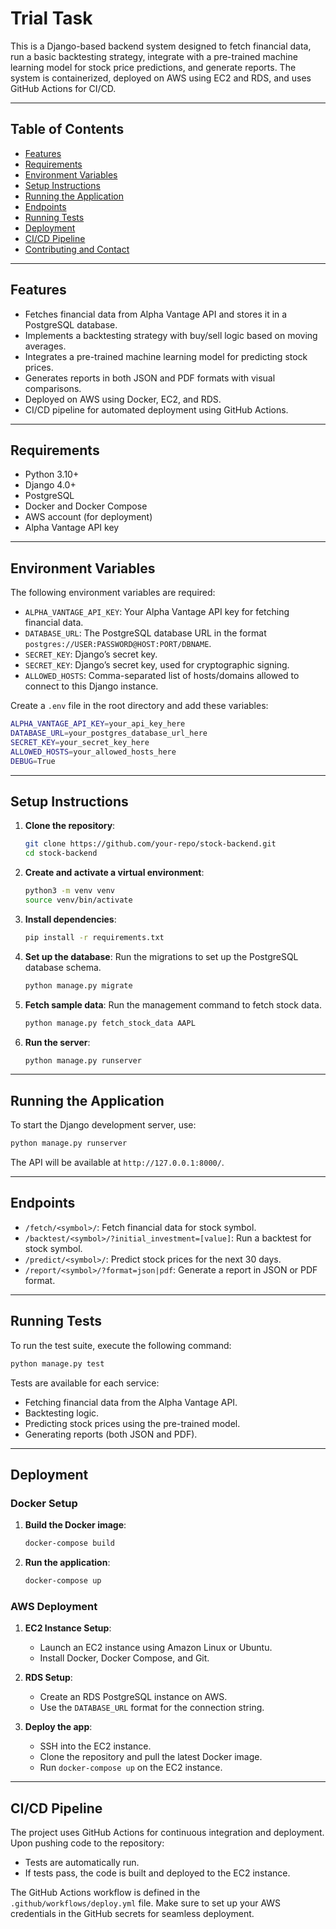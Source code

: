 # Trial Task

This is a Django-based backend system designed to fetch financial data, run a basic backtesting strategy, integrate with a pre-trained machine learning model for stock price predictions, and generate reports. The system is containerized, deployed on AWS using EC2 and RDS, and uses GitHub Actions for CI/CD.

---

## Table of Contents
- [Features](#features)
- [Requirements](#requirements)
- [Environment Variables](#environment-variables)
- [Setup Instructions](#setup-instructions)
- [Running the Application](#running-the-application)
- [Endpoints](#endpoints)
- [Running Tests](#running-tests)
- [Deployment](#deployment)
- [CI/CD Pipeline](#ci/cd-pipeline)
- [Contributing and Contact](#contributing-and-contact)

---

## Features
- Fetches financial data from Alpha Vantage API and stores it in a PostgreSQL database.
- Implements a backtesting strategy with buy/sell logic based on moving averages.
- Integrates a pre-trained machine learning model for predicting stock prices.
- Generates reports in both JSON and PDF formats with visual comparisons.
- Deployed on AWS using Docker, EC2, and RDS.
- CI/CD pipeline for automated deployment using GitHub Actions.

---

## Requirements
- Python 3.10+
- Django 4.0+
- PostgreSQL
- Docker and Docker Compose
- AWS account (for deployment)
- Alpha Vantage API key

---

## Environment Variables
The following environment variables are required:

- `ALPHA_VANTAGE_API_KEY`: Your Alpha Vantage API key for fetching financial data.
- `DATABASE_URL`: The PostgreSQL database URL in the format `postgres://USER:PASSWORD@HOST:PORT/DBNAME`.
- `SECRET_KEY`: Django’s secret key.
- `SECRET_KEY`: Django’s secret key, used for cryptographic signing.
- `ALLOWED_HOSTS`: Comma-separated list of hosts/domains allowed to connect to this Django instance.

Create a `.env` file in the root directory and add these variables:

```bash
ALPHA_VANTAGE_API_KEY=your_api_key_here
DATABASE_URL=your_postgres_database_url_here
SECRET_KEY=your_secret_key_here
ALLOWED_HOSTS=your_allowed_hosts_here
DEBUG=True
```

---

## Setup Instructions

1. **Clone the repository**:
   ```bash
   git clone https://github.com/your-repo/stock-backend.git
   cd stock-backend
   ```

2. **Create and activate a virtual environment**:
   ```bash
   python3 -m venv venv
   source venv/bin/activate
   ```

3. **Install dependencies**:
   ```bash
   pip install -r requirements.txt
   ```

4. **Set up the database**:
   Run the migrations to set up the PostgreSQL database schema.
   ```bash
   python manage.py migrate
   ```

5. **Fetch sample data**:
   Run the management command to fetch stock data.
   ```bash
   python manage.py fetch_stock_data AAPL
   ```

6. **Run the server**:
   ```bash
   python manage.py runserver
   ```

---

## Running the Application

To start the Django development server, use:

```bash
python manage.py runserver
```

The API will be available at `http://127.0.0.1:8000/`.

---

## Endpoints

- `/fetch/<symbol>/`: Fetch financial data for stock symbol.
- `/backtest/<symbol>/?initial_investment=[value]`: Run a backtest for stock symbol.
- `/predict/<symbol>/`: Predict stock prices for the next 30 days.
- `/report/<symbol>/?format=json|pdf`: Generate a report in JSON or PDF format.

---

## Running Tests

To run the test suite, execute the following command:

```bash
python manage.py test
```

Tests are available for each service:
- Fetching financial data from the Alpha Vantage API.
- Backtesting logic.
- Predicting stock prices using the pre-trained model.
- Generating reports (both JSON and PDF).

---

## Deployment

### Docker Setup

1. **Build the Docker image**:
   ```bash
   docker-compose build
   ```

2. **Run the application**:
   ```bash
   docker-compose up
   ```

### AWS Deployment

1. **EC2 Instance Setup**:
   - Launch an EC2 instance using Amazon Linux or Ubuntu.
   - Install Docker, Docker Compose, and Git.

2. **RDS Setup**:
   - Create an RDS PostgreSQL instance on AWS.
   - Use the `DATABASE_URL` format for the connection string.

3. **Deploy the app**:
   - SSH into the EC2 instance.
   - Clone the repository and pull the latest Docker image.
   - Run `docker-compose up` on the EC2 instance.

---

## CI/CD Pipeline

The project uses GitHub Actions for continuous integration and deployment. Upon pushing code to the repository:
- Tests are automatically run.
- If tests pass, the code is built and deployed to the EC2 instance.

The GitHub Actions workflow is defined in the `.github/workflows/deploy.yml` file. Make sure to set up your AWS credentials in the GitHub secrets for seamless deployment.


